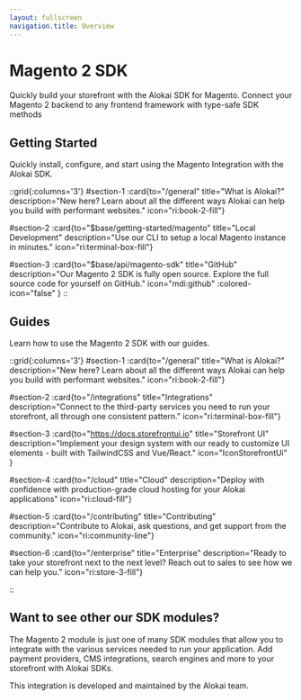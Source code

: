 ```yaml
---
layout: fullscreen
navigation.title: Overview
---
```



# Magento 2 SDK

Quickly build your storefront with the Alokai SDK for Magento. Connect your Magento 2 backend to any frontend framework with type-safe SDK methods

## Getting Started

Quickly install, configure, and start using the Magento Integration with the Alokai SDK.

::grid{:columns='3'}
#section-1
:card{to="/general" title="What is Alokai?" description="New here? Learn about all the different ways Alokai can help you build with performant websites." icon="ri:book-2-fill"}

#section-2
:card{to="$base/getting-started/magento" title="Local Development" description="Use our CLI to setup a local Magento instance in minutes." icon="ri:terminal-box-fill"}

#section-3
:card{to="$base/api/magento-sdk" title="GitHub" description="Our Magento 2 SDK is fully open source. Explore the full source code for yourself on GitHub." icon="mdi:github" :colored-icon="false" }
::

## Guides

Learn how to use the Magento 2 SDK with our guides.

::grid{:columns='3'}
#section-1
:card{to="/general" title="What is Alokai?" description="New here? Learn about all the different ways Alokai can help you build with performant websites." icon="ri:book-2-fill"}

#section-2
:card{to="/integrations" title="Integrations" description="Connect to the third-party services you need to run your storefront, all through one consistent pattern." icon="ri:terminal-box-fill"}

#section-3
:card{to="https://docs.storefrontui.io" title="Storefront UI" description="Implement your design system with our ready to customize UI elements - built with TailwindCSS and Vue/React." icon="IconStorefrontUi" }

#section-4
:card{to="/cloud" title="Cloud" description="Deploy with confidence with production-grade cloud hosting for your Alokai applications" icon="ri:cloud-fill"}

#section-5
:card{to="/contributing" title="Contributing" description="Contribute to Alokai, ask questions, and get support from the community." icon="ri:community-line"}

#section-6
:card{to="/enterprise" title="Enterprise" description="Ready to take your storefront next to the next level? Reach out to sales to see how we can help you." icon="ri:store-3-fill"}

::





## Want to see other our SDK modules?

The Magento 2 module is just one of many SDK modules that allow you to integrate with the various services needed to run your application. Add payment providers, CMS integrations, search engines and more to your storefront with Alokai SDKs.


This integration is developed and maintained by the Alokai team.

